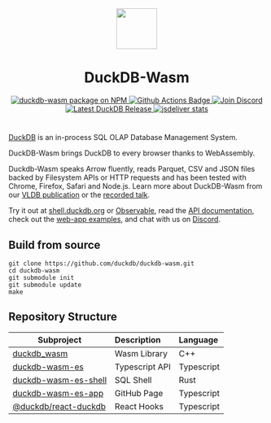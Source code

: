 <div align="center">
  <img src="https://cdn.jsdelivr.net/npm/duckdb-wasm-es@latest/dist/img/duckdb_wasm.svg" height="80">
  <h1>DuckDB-Wasm</h1>
</div>

<div align="center">
  <a href="https://www.npmjs.com/package/duckdb-wasm-es/v/latest">
    <img src="https://img.shields.io/npm/v/duckdb-wasm-es?logo=npm" alt="duckdb-wasm package on NPM">
  </a>
  <a href="https://github.com/duckdb/duckdb-wasm/actions">
    <img src="https://github.com/duckdb/duckdb-wasm/actions/workflows/main.yml/badge.svg?branch=main" alt="Github Actions Badge">
  </a>
  <a href="https://discord.duckdb.org">
    <img src="https://shields.io/discord/909674491309850675" alt="Join Discord" />
  </a>
  <a href="https://github.com/duckdb/duckdb/releases/">
    <img src="https://img.shields.io/github/v/release/duckdb/duckdb?color=brightgreen&display_name=tag&logo=duckdb&logoColor=white" alt="Latest DuckDB Release">
  </a>
  <a href="https://www.jsdelivr.com/package/npm/duckdb-wasm-es">
    <img src="https://data.jsdelivr.com/v1/package/npm/duckdb-wasm-es/badge?style=rounded" alt="jsdeliver stats">
  </a>
</div>
<h1></h1>

[DuckDB](https://duckdb.org) is an in-process SQL OLAP Database Management System.

DuckDB-Wasm brings DuckDB to every browser thanks to WebAssembly.

Duckdb-Wasm speaks Arrow fluently, reads Parquet, CSV and JSON files backed by Filesystem APIs or HTTP requests and has been tested with Chrome, Firefox, Safari and Node.js. Learn more about DuckDB-Wasm from our [VLDB publication](https://www.vldb.org/pvldb/vol15/p3574-kohn.pdf) or the [recorded talk](https://www.youtube.com/watch?v=wm82b7PlM6s).

Try it out at [shell.duckdb.org](https://shell.duckdb.org) or [Observable](https://observablehq.com/@observablehq/duckdb), read the [API documentation](https://shell.duckdb.org/docs/modules/index.html), check out the [web-app examples](https://github.com/duckdb-wasm-examples), and chat with us on [Discord](https://discord.duckdb.org).

## Build from source
```shell
git clone https://github.com/duckdb/duckdb-wasm.git
cd duckdb-wasm
git submodule init
git submodule update
make
```

## Repository Structure

| Subproject                                               | Description    | Language   |
| -------------------------------------------------------- | :------------- | :--------- |
| [duckdb_wasm](/lib)                                      | Wasm Library   | C++        |
| [duckdb-wasm-es](/packages/duckdb-wasm)             | Typescript API | Typescript |
| [duckdb-wasm-es-shell](/packages/duckdb-wasm-shell) | SQL Shell      | Rust       |
| [duckdb-wasm-es-app](/packages/duckdb-wasm-app)     | GitHub Page    | Typescript |
| [@duckdb/react-duckdb](/packages/react-duckdb)           | React Hooks    | Typescript |
